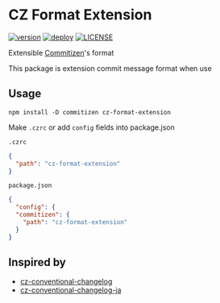 # CZ Format Extension

[![version](https://badge.fury.io/js/cz-format-extension.svg?style=flat)](https://badge.fury.io/js/cz-format-extension)
[![deploy](https://img.shields.io/badge/deploy-🛳%20Ship.js-blue?style=flat)](https://github.com/algolia/shipjs)
[![LICENSE](https://img.shields.io/badge/License-MIT-green.svg?style=flat)](https://opensource.org/licenses/MIT)

Extensible [Commitizen](https://github.com/commitizen/cz-cli)'s format

This package is extension commit message format when use

## Usage

```
npm install -D commitizen cz-format-extension
```

Make `.czrc` or add `config` fields into package.json

`.czrc`

```json
{
  "path": "cz-format-extension"
}
```

`package.json`

```json
{
  "config": {
  "commitizen": {
    "path": "cz-format-extension"
  }
}
```

## Inspired by

- [cz-conventional-changelog](https://github.com/commitizen/cz-conventional-changelog)
- [cz-conventional-changelog-ja](https://github.com/AquiTCD/cz-conventional-changelog-ja)
